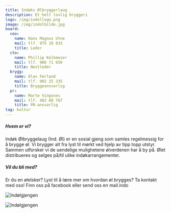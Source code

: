 ```yaml
---
title: Indøks Ølbryggerlaug
description: Et helt lovlig bryggeri
logo: /img/indollogo.png
image: /img/indolbilde.jpg
board:
  ceo:
    name: Hans Magnus Utne
    mail: tlf. 975 18 033
    title: Leder
  cto:
    name: Phillip Kolkmeier
    mail: tlf. 906 71 650
    title: Nestleder
  brygg:
    name: Olav Førland
    mail: tlf. 902 25 335
    title: Bryggeansvarlig
  pr:
    name: Marte Vingsnes
    mail: tlf. 482 60 767
    title: PR-ansvarlig
tag: kultur
---
```


##### Hvem er vi?

Indøk Ølbryggelaug (Ind. Øl) er en sosial gjeng som samles regelmessig for å brygge øl. Vi brygger alt fra lyst til mørkt ved hjelp av tipp topp utstyr. Sammen utforsker vi de uendelige mulighetene ølverdenen har å by på. Ølet distribueres og selges på/til ulike indøkarrangementer.

##### Vil du bli med?

Er du en ølelsker? Lyst til å lære mer om hvordan øl brygges? Ta kontakt med oss! Finn oss på facebook eller send oss en mail.indo

![Indølgjengen](/img/indolbilde.jpg)

![Indølgjengen](/img/indolbilde2.jpg)
